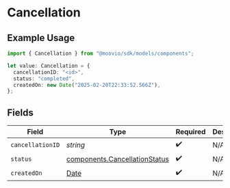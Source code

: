 # Cancellation

## Example Usage

```typescript
import { Cancellation } from "@moovio/sdk/models/components";

let value: Cancellation = {
  cancellationID: "<id>",
  status: "completed",
  createdOn: new Date("2025-02-20T22:33:52.566Z"),
};
```

## Fields

| Field                                                                                         | Type                                                                                          | Required                                                                                      | Description                                                                                   |
| --------------------------------------------------------------------------------------------- | --------------------------------------------------------------------------------------------- | --------------------------------------------------------------------------------------------- | --------------------------------------------------------------------------------------------- |
| `cancellationID`                                                                              | *string*                                                                                      | :heavy_check_mark:                                                                            | N/A                                                                                           |
| `status`                                                                                      | [components.CancellationStatus](../../models/components/cancellationstatus.md)                | :heavy_check_mark:                                                                            | N/A                                                                                           |
| `createdOn`                                                                                   | [Date](https://developer.mozilla.org/en-US/docs/Web/JavaScript/Reference/Global_Objects/Date) | :heavy_check_mark:                                                                            | N/A                                                                                           |